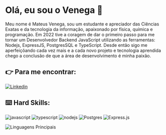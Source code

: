# Olá, eu sou o Venega :vulcan_salute:

Meu nome é Mateus Venega, sou um estudante e apreciador das Ciências Exatas e da tecnologia da informação, apaixonado por física, química e programação. Em 2022 tive a coragem de dar o primeiro passo para me tornar um Desenvolvedor Backend JavaScript utilizando  as ferramentas: Nodejs, ExpressJS, PostgresSQL e TypeScript. Desde então sigo me aperfeiçõando cada vez mais e a cada novo projeto e tecnologia aprendida chego a conclusão de que a área de desenvolvimento é minha paixão.
## :point_right: Para me encontrar:

[![Linkedin](https://img.shields.io/badge/LinkedIn-0077B5?style=for-the-badge&logo=linkedin&logoColor=white)](https://www.linkedin.com/in/mateus-venega-7b3571124/)

## :keyboard: Hard Skills:

![javascript](https://img.shields.io/badge/JavaScript-323330?style=for-the-badge&logo=javascript&logoColor=F7DF1E)
![typescript](https://img.shields.io/badge/TypeScript-007ACC?style=for-the-badge&logo=typescript&logoColor=white)
![nodejs](https://img.shields.io/badge/Node%20js-339933?style=for-the-badge&logo=nodedotjs&logoColor=white)
![Postgres](https://img.shields.io/badge/postgres-%23316192.svg?style=for-the-badge&logo=postgresql&logoColor=white)
![Express.js](https://img.shields.io/badge/express.js-%23404d59.svg?style=for-the-badge&logo=express&logoColor=%2361DAFB)

![Linguagens Principais](https://github-readme-stats.vercel.app/api/top-langs/?username=MateusVenega&theme=tokyonight&hide_border=true&custom_title=Linguagens%20%Principais)
